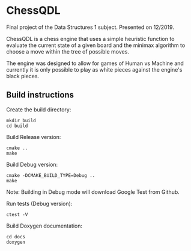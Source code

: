 # ChessQDL

Final project of the Data Structures 1 subject. Presented on 12/2019.



ChessQDL is a chess engine that uses a simple heuristic function to evaluate the current state of a given board and the minimax algorithm to choose a move within the tree of possible moves. 

The engine was designed to allow for games of Human vs Machine and currently it is only possible to play as white pieces against the engine's black pieces.



## Build instructions

Create the build directory:

```
mkdir build
cd build
```

Build Release version:

```
cmake ..
make
```

Build Debug version:


```
cmake -DCMAKE_BUILD_TYPE=Debug ..
make
```

Note: Building in Debug mode will download Google Test from Github.

Run tests (Debug version):

```
ctest -V
```

Build Doxygen documentation:

```
cd docs
doxygen
```
